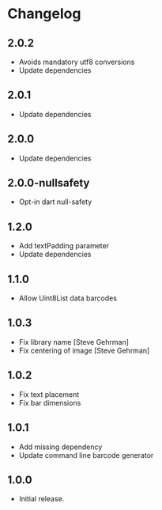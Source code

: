 # Changelog

## 2.0.2

- Avoids mandatory utf8 conversions
- Update dependencies

## 2.0.1

- Update dependencies

## 2.0.0

- Update dependencies

## 2.0.0-nullsafety

- Opt-in dart null-safety

## 1.2.0

- Add textPadding parameter
- Update dependencies

## 1.1.0

- Allow Uint8List data barcodes

## 1.0.3

- Fix library name [Steve Gehrman]
- Fix centering of image [Steve Gehrman]

## 1.0.2

- Fix text placement
- Fix bar dimensions

## 1.0.1

- Add missing dependency
- Update command line barcode generator

## 1.0.0

- Initial release.
